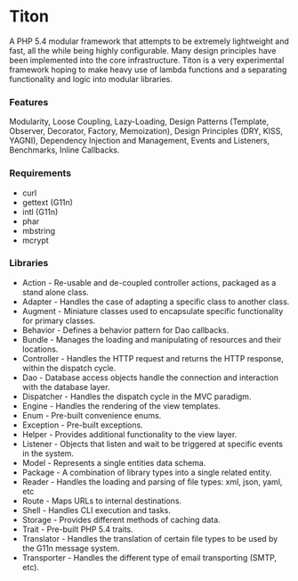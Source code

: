 # Titon #

A PHP 5.4 modular framework that attempts to be extremely lightweight and fast, all the while being highly configurable. Many design principles have been implemented into the core infrastructure. Titon is a very experimental framework hoping to make heavy use of lambda functions and a separating functionality and logic into modular libraries.

### Features ###

Modularity, Loose Coupling, Lazy-Loading, Design Patterns (Template, Observer, Decorator, Factory, Memoization), Design Principles (DRY, KISS, YAGNI), Dependency Injection and Management, Events and Listeners, Benchmarks, Inline Callbacks.

### Requirements ###

* curl
* gettext (G11n)
* intl (G11n)
* phar
* mbstring
* mcrypt

### Libraries ###

* Action - Re-usable and de-coupled controller actions, packaged as a stand alone class.
* Adapter - Handles the case of adapting a specific class to another class.
* Augment - Miniature classes used to encapsulate specific functionality for primary classes.
* Behavior - Defines a behavior pattern for Dao callbacks.
* Bundle - Manages the loading and manipulating of resources and their locations.
* Controller - Handles the HTTP request and returns the HTTP response, within the dispatch cycle.
* Dao - Database access objects handle the connection and interaction with the database layer.
* Dispatcher - Handles the dispatch cycle in the MVC paradigm.
* Engine - Handles the rendering of the view templates.
* Enum - Pre-built convenience enums.
* Exception - Pre-built exceptions.
* Helper - Provides additional functionality to the view layer.
* Listener - Objects that listen and wait to be triggered at specific events in the system.
* Model - Represents a single entities data schema.
* Package - A combination of library types into a single related entity.
* Reader - Handles the loading and parsing of file types: xml, json, yaml, etc
* Route - Maps URLs to internal destinations.
* Shell - Handles CLI execution and tasks.
* Storage - Provides different methods of caching data.
* Trait - Pre-built PHP 5.4 traits.
* Translator - Handles the translation of certain file types to be used by the G11n message system.
* Transporter - Handles the different type of email transporting (SMTP, etc).